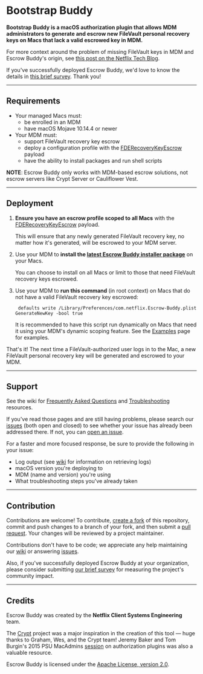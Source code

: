 # Bootstrap Buddy

**Bootstrap Buddy is a macOS authorization plugin that allows MDM administrators to generate and escrow new FileVault personal recovery keys on Macs that lack a valid escrowed key in MDM.**

For more context around the problem of missing FileVault keys in MDM and Escrow Buddy's origin, see [this post on the Netflix Tech Blog](https://netflixtechblog.com/escrow-buddy-an-open-source-tool-from-netflix-for-remediation-of-missing-filevault-keys-in-mdm-815aef5107cd).

If you've successfully deployed Escrow Buddy, we'd love to know the details in [this brief survey](https://forms.gle/cRY3t2cRwZMQtGbb8). Thank you!

---

## Requirements

- Your managed Macs must:
    - be enrolled in an MDM
    - have macOS Mojave 10.14.4 or newer
- Your MDM must:
    - support FileVault recovery key escrow
    - deploy a configuration profile with the [FDERecoveryKeyEscrow](https://developer.apple.com/documentation/devicemanagement/fderecoverykeyescrow) payload
    - have the ability to install packages and run shell scripts

**NOTE**: Escrow Buddy only works with MDM-based escrow solutions, not escrow servers like Crypt Server or Cauliflower Vest.

---

## Deployment

1. **Ensure you have an escrow profile scoped to all Macs** with the [FDERecoveryKeyEscrow](https://developer.apple.com/documentation/devicemanagement/fderecoverykeyescrow) payload.

    This will ensure that any newly generated FileVault recovery key, no matter how it's generated, will be escrowed to your MDM server.

1. Use your MDM to **install the [latest Escrow Buddy installer package](https://github.com/macadmins/escrow-buddy/releases/latest)** on your Macs.

    You can choose to install on all Macs or limit to those that need FileVault recovery keys escrowed.

1. Use your MDM to **run this command** (in root context) on Macs that do not have a valid FileVault recovery key escrowed:

        defaults write /Library/Preferences/com.netflix.Escrow-Buddy.plist GenerateNewKey -bool true

    It is recommended to have this script run dynamically on Macs that need it using your MDM's dynamic scoping feature. See the [Examples](https://github.com/macadmins/escrow-buddy/wiki/Examples) page for examples.

That's it! The next time a FileVault-authorized user logs in to the Mac, a new FileVault personal recovery key will be generated and escrowed to your MDM.

---

## Support

See the wiki for [Frequently Asked Questions](https://github.com/macadmins/escrow-buddy/wiki/FAQ) and [Troubleshooting](https://github.com/macadmins/escrow-buddy/wiki/Troubleshooting) resources.

If you've read those pages and are still having problems, please search our [issues](https://github.com/macadmins/escrow-buddy/issues) (both open and closed) to see whether your issue has already been addressed there. If not, you can [open an issue](https://github.com/macadmins/escrow-buddy/issues/new?template=default.md).

For a faster and more focused response, be sure to provide the following in your issue:

- Log output (see [wiki](https://github.com/macadmins/escrow-buddy/wiki/FAQ#how-do-i-view-escrow-buddys-logs) for information on retrieving logs)
- macOS version you're deploying to
- MDM (name and version) you're using
- What troubleshooting steps you've already taken

---

## Contribution

Contributions are welcome! To contribute, [create a fork](https://github.com/macadmins/escrow-buddy/fork) of this repository, commit and push changes to a branch of your fork, and then submit a [pull request](https://docs.github.com/en/pull-requests/collaborating-with-pull-requests/proposing-changes-to-your-work-with-pull-requests/creating-a-pull-request). Your changes will be reviewed by a project maintainer.

Contributions don't have to be code; we appreciate any help maintaining our [wiki](https://github.com/macadmins/escrow-buddy/wiki) or answering [issues](https://github.com/macadmins/escrow-buddy/issues).

Also, if you've successfully deployed Escrow Buddy at your organization, please consider submitting [our brief survey](https://forms.gle/cRY3t2cRwZMQtGbb8) for measuring the project's community impact.

---

## Credits

Escrow Buddy was created by the **Netflix Client Systems Engineering** team.

The [Crypt](https://github.com/grahamgilbert/crypt) project was a major inspiration in the creation of this tool — huge thanks to Graham, Wes, and the Crypt team! Jeremy Baker and Tom Burgin's 2015 PSU MacAdmins [session](https://www.youtube.com/watch?v=tcmql5byA_I) on authorization plugins was also a valuable resource.

Escrow Buddy is licensed under the [Apache License, version 2.0](https://www.apache.org/licenses/LICENSE-2.0).
